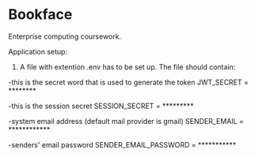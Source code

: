 # Bookface
Enterprise computing coursework.

Application setup:

1. A file with extention .env has to be set up. The file should contain:

-this is the secret word that is used to generate the token
JWT_SECRET = ********

-this is the session secret
SESSION_SECRET = *********

-system email address (default mail provider is gmail)
SENDER_EMAIL = ************

-senders' email password
SENDER_EMAIL_PASSWORD = ***********



